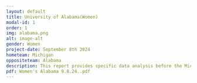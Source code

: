 ```yaml
---
layout: default
title: University of Alabama(Women)
modal-id: 1
order: 1
img: alabama.png
alt: image-alt
gender: Women
project-date: September 8th 2024
hometeam: Michigan
oppositeteam: Alabama 
description: This report provides specific data analysis before the Michigan women soccer team and Alabama women soccer team.
pdf: Women's Alabama 9.8.24..pdf
---
```

